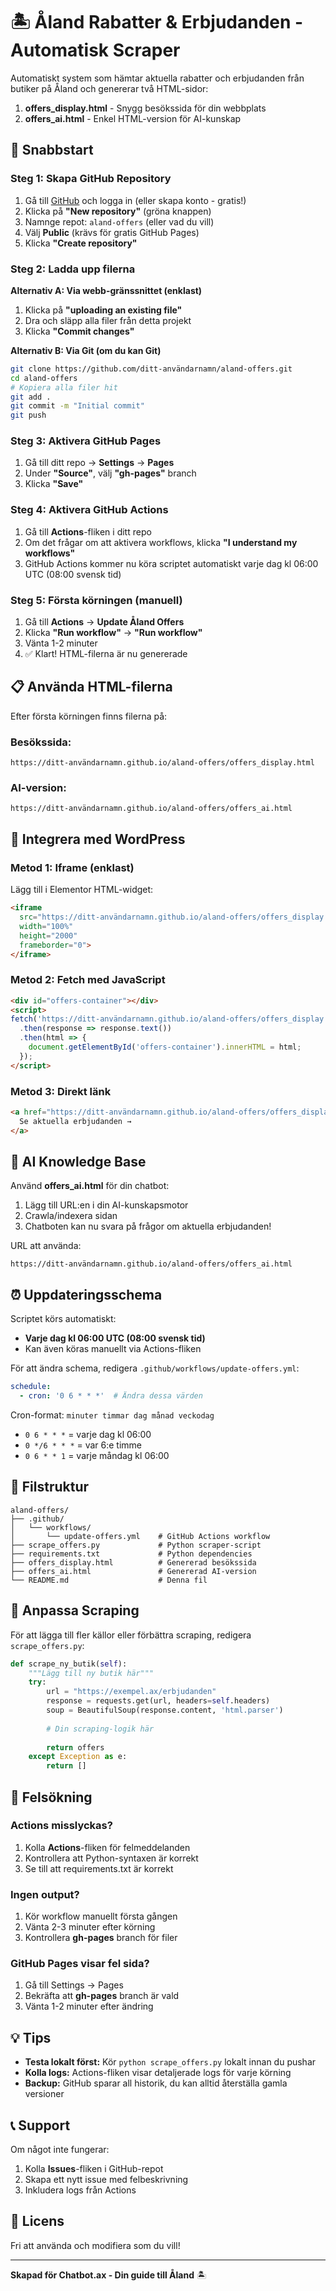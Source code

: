 # 🏝️ Åland Rabatter & Erbjudanden - Automatisk Scraper

Automatiskt system som hämtar aktuella rabatter och erbjudanden från butiker på Åland och genererar två HTML-sidor:

1. **offers_display.html** - Snygg besökssida för din webbplats
2. **offers_ai.html** - Enkel HTML-version för AI-kunskap

## 🚀 Snabbstart

### Steg 1: Skapa GitHub Repository

1. Gå till [GitHub](https://github.com) och logga in (eller skapa konto - gratis!)
2. Klicka på **"New repository"** (gröna knappen)
3. Namnge repot: `aland-offers` (eller vad du vill)
4. Välj **Public** (krävs för gratis GitHub Pages)
5. Klicka **"Create repository"**

### Steg 2: Ladda upp filerna

**Alternativ A: Via webb-gränssnittet (enklast)**
1. Klicka på **"uploading an existing file"**
2. Dra och släpp alla filer från detta projekt
3. Klicka **"Commit changes"**

**Alternativ B: Via Git (om du kan Git)**
```bash
git clone https://github.com/ditt-användarnamn/aland-offers.git
cd aland-offers
# Kopiera alla filer hit
git add .
git commit -m "Initial commit"
git push
```

### Steg 3: Aktivera GitHub Pages

1. Gå till ditt repo → **Settings** → **Pages**
2. Under **"Source"**, välj **"gh-pages"** branch
3. Klicka **"Save"**

### Steg 4: Aktivera GitHub Actions

1. Gå till **Actions**-fliken i ditt repo
2. Om det frågar om att aktivera workflows, klicka **"I understand my workflows"**
3. GitHub Actions kommer nu köra scriptet automatiskt varje dag kl 06:00 UTC (08:00 svensk tid)

### Steg 5: Första körningen (manuell)

1. Gå till **Actions** → **Update Åland Offers**
2. Klicka **"Run workflow"** → **"Run workflow"**
3. Vänta 1-2 minuter
4. ✅ Klart! HTML-filerna är nu genererade

## 📋 Använda HTML-filerna

Efter första körningen finns filerna på:

### **Besökssida:**
```
https://ditt-användarnamn.github.io/aland-offers/offers_display.html
```

### **AI-version:**
```
https://ditt-användarnamn.github.io/aland-offers/offers_ai.html
```

## 🔗 Integrera med WordPress

### Metod 1: Iframe (enklast)
Lägg till i Elementor HTML-widget:
```html
<iframe 
  src="https://ditt-användarnamn.github.io/aland-offers/offers_display.html" 
  width="100%" 
  height="2000" 
  frameborder="0">
</iframe>
```

### Metod 2: Fetch med JavaScript
```html
<div id="offers-container"></div>
<script>
fetch('https://ditt-användarnamn.github.io/aland-offers/offers_display.html')
  .then(response => response.text())
  .then(html => {
    document.getElementById('offers-container').innerHTML = html;
  });
</script>
```

### Metod 3: Direkt länk
```html
<a href="https://ditt-användarnamn.github.io/aland-offers/offers_display.html" target="_blank">
  Se aktuella erbjudanden →
</a>
```

## 🤖 AI Knowledge Base

Använd **offers_ai.html** för din chatbot:

1. Lägg till URL:en i din AI-kunskapsmotor
2. Crawla/indexera sidan
3. Chatboten kan nu svara på frågor om aktuella erbjudanden!

URL att använda:
```
https://ditt-användarnamn.github.io/aland-offers/offers_ai.html
```

## ⏰ Uppdateringsschema

Scriptet körs automatiskt:
- **Varje dag kl 06:00 UTC (08:00 svensk tid)**
- Kan även köras manuellt via Actions-fliken

För att ändra schema, redigera `.github/workflows/update-offers.yml`:
```yaml
schedule:
  - cron: '0 6 * * *'  # Ändra dessa värden
```

Cron-format: `minuter timmar dag månad veckodag`
- `0 6 * * *` = varje dag kl 06:00
- `0 */6 * * *` = var 6:e timme
- `0 6 * * 1` = varje måndag kl 06:00

## 📁 Filstruktur

```
aland-offers/
├── .github/
│   └── workflows/
│       └── update-offers.yml    # GitHub Actions workflow
├── scrape_offers.py             # Python scraper-script
├── requirements.txt             # Python dependencies
├── offers_display.html          # Genererad besökssida
├── offers_ai.html               # Genererad AI-version
└── README.md                    # Denna fil
```

## 🔧 Anpassa Scraping

För att lägga till fler källor eller förbättra scraping, redigera `scrape_offers.py`:

```python
def scrape_ny_butik(self):
    """Lägg till ny butik här"""
    try:
        url = "https://exempel.ax/erbjudanden"
        response = requests.get(url, headers=self.headers)
        soup = BeautifulSoup(response.content, 'html.parser')
        
        # Din scraping-logik här
        
        return offers
    except Exception as e:
        return []
```

## 🐛 Felsökning

### Actions misslyckas?
1. Kolla **Actions**-fliken för felmeddelanden
2. Kontrollera att Python-syntaxen är korrekt
3. Se till att requirements.txt är korrekt

### Ingen output?
1. Kör workflow manuellt första gången
2. Vänta 2-3 minuter efter körning
3. Kontrollera **gh-pages** branch för filer

### GitHub Pages visar fel sida?
1. Gå till Settings → Pages
2. Bekräfta att **gh-pages** branch är vald
3. Vänta 1-2 minuter efter ändring

## 💡 Tips

- **Testa lokalt först:** Kör `python scrape_offers.py` lokalt innan du pushar
- **Kolla logs:** Actions-fliken visar detaljerade logs för varje körning
- **Backup:** GitHub sparar all historik, du kan alltid återställa gamla versioner

## 📞 Support

Om något inte fungerar:
1. Kolla **Issues**-fliken i GitHub-repot
2. Skapa ett nytt issue med felbeskrivning
3. Inkludera logs från Actions

## 📄 Licens

Fri att använda och modifiera som du vill!

---

**Skapad för Chatbot.ax - Din guide till Åland** 🏝️
